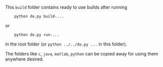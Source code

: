 This `build` folder contains ready to use builds after running
```
    python do.py build-...
```
or 
```
    python do.py run-...
```
in the root folder (or `python ../../do.py ...` in this folder). 

The folders like `c`, `java`, `matlab`, `python` can be copied away for using them anywhere desired. 
